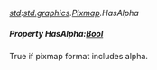 _[std](../../modules/std/std-module.md):[std.graphics](../../modules/std/std-graphics.md).[Pixmap](../../modules/std/std-graphics-pixmap.md).HasAlpha_
##### Property HasAlpha:[Bool](../../modules/wonkey/wonkey-types-bool.md)
True if pixmap format includes alpha.
